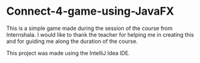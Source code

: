# Connect-4-game-using-JavaFX

This is a simple game made during the session of the course from Internshala. I would like to thank the teacher for helping me in creating this and for guiding me along the duration of the course.

This project was made using the IntelliJ Idea IDE.
